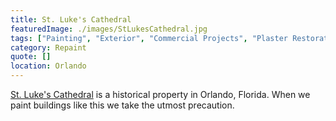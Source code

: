 ```yaml
---
title: St. Luke's Cathedral
featuredImage: ./images/StLukesCathedral.jpg
tags: ["Painting", "Exterior", "Commercial Projects", "Plaster Restoration", "Interior"]
category: Repaint
quote: []
location: Orlando
---
```


[St. Luke's Cathedral](https://en.wikipedia.org/wiki/Cathedral_Church_of_St._Luke_(Orlando,_Florida)) is a historical property in Orlando, Florida. When we paint buildings like this we take the utmost precaution.